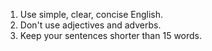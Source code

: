

1. Use simple, clear, concise English. 
2. Don't use adjectives and adverbs. 
3. Keep your sentences shorter than 15 words. 
